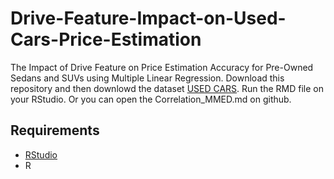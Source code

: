 # Drive-Feature-Impact-on-Used-Cars-Price-Estimation

The Impact of Drive Feature on Price Estimation Accuracy for Pre-Owned Sedans and SUVs using Multiple Linear Regression.
Download this repository and then downlowd the dataset [USED CARS](https://www.kaggle.com/datasets/austinreese/craigslist-carstrucks-data). Run the RMD file on your RStudio. Or you can open the Correlation_MMED.md on github.

## Requirements
+ [RStudio](https://posit.co/downloads/)
+ R

